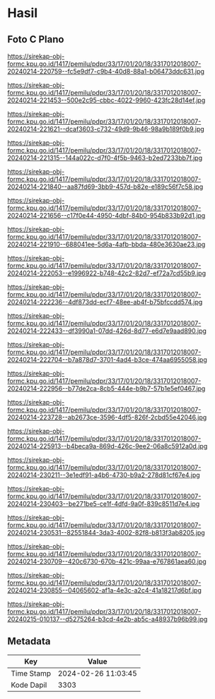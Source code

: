# Hasil

## Foto C Plano

https://sirekap-obj-formc.kpu.go.id/1417/pemilu/pdpr/33/17/01/20/18/3317012018007-20240214-220759--fc5e9df7-c9b4-40d8-88a1-b06473ddc631.jpg

https://sirekap-obj-formc.kpu.go.id/1417/pemilu/pdpr/33/17/01/20/18/3317012018007-20240214-221453--500e2c95-cbbc-4022-9960-423fc28d14ef.jpg

https://sirekap-obj-formc.kpu.go.id/1417/pemilu/pdpr/33/17/01/20/18/3317012018007-20240214-221621--dcaf3603-c732-49d9-9b46-98a9b189f0b9.jpg

https://sirekap-obj-formc.kpu.go.id/1417/pemilu/pdpr/33/17/01/20/18/3317012018007-20240214-221315--144a022c-d7f0-4f5b-9463-b2ed7233bb7f.jpg

https://sirekap-obj-formc.kpu.go.id/1417/pemilu/pdpr/33/17/01/20/18/3317012018007-20240214-221840--aa87fd69-3bb9-457d-b82e-e189c56f7c58.jpg

https://sirekap-obj-formc.kpu.go.id/1417/pemilu/pdpr/33/17/01/20/18/3317012018007-20240214-221656--c17f0e44-4950-4dbf-84b0-954b833b92d1.jpg

https://sirekap-obj-formc.kpu.go.id/1417/pemilu/pdpr/33/17/01/20/18/3317012018007-20240214-221910--688041ee-5d6a-4afb-bbda-480e3630ae23.jpg

https://sirekap-obj-formc.kpu.go.id/1417/pemilu/pdpr/33/17/01/20/18/3317012018007-20240214-222053--e1996922-b748-42c2-82d7-ef72a7cd55b9.jpg

https://sirekap-obj-formc.kpu.go.id/1417/pemilu/pdpr/33/17/01/20/18/3317012018007-20240214-222236--4df873dd-ecf7-48ee-ab4f-b75bfccdd574.jpg

https://sirekap-obj-formc.kpu.go.id/1417/pemilu/pdpr/33/17/01/20/18/3317012018007-20240214-222433--df3990a1-07dd-426d-8d77-e6d7e9aad890.jpg

https://sirekap-obj-formc.kpu.go.id/1417/pemilu/pdpr/33/17/01/20/18/3317012018007-20240214-222704--b7a878d7-3701-4ad4-b3ce-474aa6955058.jpg

https://sirekap-obj-formc.kpu.go.id/1417/pemilu/pdpr/33/17/01/20/18/3317012018007-20240214-222956--b77de2ca-8cb5-444e-b9b7-57b1e5ef0467.jpg

https://sirekap-obj-formc.kpu.go.id/1417/pemilu/pdpr/33/17/01/20/18/3317012018007-20240214-223728--ab2673ce-3596-4df5-826f-2cbd55e42046.jpg

https://sirekap-obj-formc.kpu.go.id/1417/pemilu/pdpr/33/17/01/20/18/3317012018007-20240214-225913--b4beca9a-869d-426c-9ee2-06a8c5912a0d.jpg

https://sirekap-obj-formc.kpu.go.id/1417/pemilu/pdpr/33/17/01/20/18/3317012018007-20240214-230211--3e1edf91-a4b6-4730-b9a2-278d81cf67e4.jpg

https://sirekap-obj-formc.kpu.go.id/1417/pemilu/pdpr/33/17/01/20/18/3317012018007-20240214-230403--be271be5-ce1f-4dfd-9a0f-839c8511d7e4.jpg

https://sirekap-obj-formc.kpu.go.id/1417/pemilu/pdpr/33/17/01/20/18/3317012018007-20240214-230531--82551844-3da3-4002-82f8-b813f3ab8205.jpg

https://sirekap-obj-formc.kpu.go.id/1417/pemilu/pdpr/33/17/01/20/18/3317012018007-20240214-230709--420c6730-670b-421c-99aa-e767861aea60.jpg

https://sirekap-obj-formc.kpu.go.id/1417/pemilu/pdpr/33/17/01/20/18/3317012018007-20240214-230855--04065602-af1a-4e3c-a2c4-41a18217d6bf.jpg

https://sirekap-obj-formc.kpu.go.id/1417/pemilu/pdpr/33/17/01/20/18/3317012018007-20240215-010137--d5275264-b3cd-4e2b-ab5c-a48937b96b99.jpg


## Metadata

| Key        | Value               |
| ---------- | ------------------- |
| Time Stamp | 2024-02-26 11:03:45 |
| Kode Dapil | 3303                |




